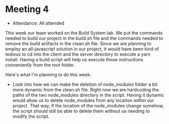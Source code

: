 # Meeting 4

- Attendance: All attended

This week our team worked on the Build System lab. We put the commands needed to build our project in the build.sh file and the commands needed to remove the build artifacts in the clean.sh file. Since we are planning to employ an all-javascript solution in our project, it would have been kind of tedious to cd into the client and the server directory to execute a yarn install. Having a build script will help us execute those instructions conveniently from the root folder.

Here's what I'm planning to do this week:
- Look into how we can make the deletion of node_modules folder a bit more dynamic from the clean.sh file. Right now we are hardcoding the paths of the two node_modules directory in the script. Having it dynamic would allow us to delete node_modules from any location within our project. That way, if the location of the node_modules change somehow, the script should still be able to delete them without us needing to modify the script.